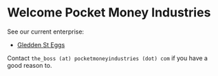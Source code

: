 # Welcome Pocket Money Industries

See our current enterprise:

 * [Gledden St Eggs](https://www.pocketmoneyindustries.com/gledden-st-eggs)

Contact `the_boss (at) pocketmoneyindustries (dot) com` if you have a good reason to.
